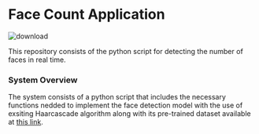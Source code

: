 # Face Count Application 

![download](https://user-images.githubusercontent.com/65444364/149622275-30f0cffb-26d9-444a-9537-6bfd0a53af7d.jpg)

This repository consists of the python script for detecting the number of faces in real time.


### System Overview 

The system consists of a python script that includes the necessary functions nedded to implement the face detection model with the use of exsiting Haarcascade algorithm along with its pre-trained dataset available at [this link](https://github.com/opencv/opencv/blob/master/data/haarcascades/haarcascade_frontalface_alt.xml). 



